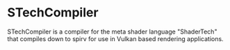 # STechCompiler
STechCompiler is a compiler for the meta shader language "ShaderTech" that compiles down to spirv for use in Vulkan based rendering applications.
